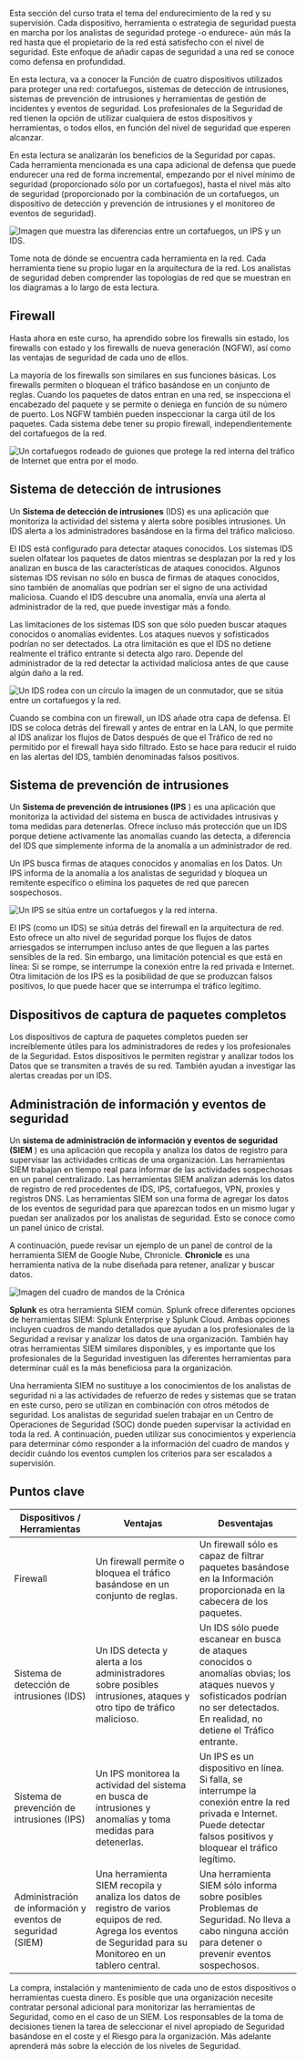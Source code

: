 
Esta sección del curso trata el tema del endurecimiento de la red y su supervisión. Cada dispositivo, herramienta o estrategia de seguridad puesta en marcha por los analistas de seguridad protege -o endurece- aún más la red hasta que el propietario de la red está satisfecho con el nivel de seguridad. Este enfoque de añadir capas de seguridad a una red se conoce como defensa en profundidad.

En esta lectura, va a conocer la Función de cuatro dispositivos utilizados para proteger una red: cortafuegos, sistemas de detección de intrusiones, sistemas de prevención de intrusiones y herramientas de gestión de incidentes y eventos de seguridad. Los profesionales de la Seguridad de red tienen la opción de utilizar cualquiera de estos dispositivos y herramientas, o todos ellos, en función del nivel de seguridad que esperen alcanzar.

En esta lectura se analizarán los beneficios de la Seguridad por capas. Cada herramienta mencionada es una capa adicional de defensa que puede endurecer una red de forma incremental, empezando por el nivel mínimo de seguridad (proporcionado sólo por un cortafuegos), hasta el nivel más alto de seguridad (proporcionado por la combinación de un cortafuegos, un dispositivo de detección y prevención de intrusiones y el monitoreo de eventos de seguridad).

![Imagen que muestra las diferencias entre un cortafuegos, un IPS y un IDS.](https://d3c33hcgiwev3.cloudfront.net/imageAssetProxy.v1/4ENRXSswQSOsOrKt9KyG6A_06fe04a8d10846ba811fe89a969642f1_CS_R-055_Firewall-IDS-and-IPS.png?expiry=1752105600000&hmac=wOv6PIgUl2Jlm9xYfosClAv85Ix7_9fdxRE_0n0Gl0w)

Tome nota de dónde se encuentra cada herramienta en la red. Cada herramienta tiene su propio lugar en la arquitectura de la red. Los analistas de seguridad deben comprender las topologías de red que se muestran en los diagramas a lo largo de esta lectura.

## Firewall

Hasta ahora en este curso, ha aprendido sobre los firewalls sin estado, los firewalls con estado y los firewalls de nueva generación (NGFW), así como las ventajas de seguridad de cada uno de ellos.

La mayoría de los firewalls son similares en sus funciones básicas. Los firewalls permiten o bloquean el tráfico basándose en un conjunto de reglas. Cuando los paquetes de datos entran en una red, se inspecciona el encabezado del paquete y se permite o deniega en función de su número de puerto. Los NGFW también pueden inspeccionar la carga útil de los paquetes. Cada sistema debe tener su propio firewall, independientemente del cortafuegos de la red.

![Un cortafuegos rodeado de guiones que protege la red interna del tráfico de Internet que entra por el modo.](https://d3c33hcgiwev3.cloudfront.net/imageAssetProxy.v1/dSLcIcXBSw-kw-9kzEwhAw_284c8540dab14a9e911296471c71d2f1_CS_R-055_Firewall.png?expiry=1752105600000&hmac=mvdwBZB_w0Sn5fK6zF8dL_o0qhfHB5U-sObey_QjZO8)

## Sistema de detección de intrusiones

Un **Sistema de detección de intrusiones** (IDS) es una aplicación que monitoriza la actividad del sistema y alerta sobre posibles intrusiones. Un IDS alerta a los administradores basándose en la firma del tráfico malicioso.

El IDS está configurado para detectar ataques conocidos. Los sistemas IDS suelen olfatear los paquetes de datos mientras se desplazan por la red y los analizan en busca de las características de ataques conocidos. Algunos sistemas IDS revisan no sólo en busca de firmas de ataques conocidos, sino también de anomalías que podrían ser el signo de una actividad maliciosa. Cuando el IDS descubre una anomalía, envía una alerta al administrador de la red, que puede investigar más a fondo.

Las limitaciones de los sistemas IDS son que sólo pueden buscar ataques conocidos o anomalías evidentes. Los ataques nuevos y sofisticados podrían no ser detectados. La otra limitación es que el IDS no detiene realmente el tráfico entrante si detecta algo raro. Depende del administrador de la red detectar la actividad maliciosa antes de que cause algún daño a la red.

![Un IDS rodea con un círculo la imagen de un conmutador, que se sitúa entre un cortafuegos y la red.](https://d3c33hcgiwev3.cloudfront.net/imageAssetProxy.v1/5hPelJ74TwaKusUY4ZEkkQ_bcd56306ce904397a352cfe37e28b6f1_CS_R-055_IDS.png?expiry=1752105600000&hmac=xmR36bdg6h7U40F8R30JmQ2lp_lNmRn7dmeRcakBeL0)

Cuando se combina con un firewall, un IDS añade otra capa de defensa. El IDS se coloca detrás del firewall y antes de entrar en la LAN, lo que permite al IDS analizar los flujos de Datos después de que el Tráfico de red no permitido por el firewall haya sido filtrado. Esto se hace para reducir el ruido en las alertas del IDS, también denominadas falsos positivos.

## Sistema de prevención de intrusiones

Un **Sistema de prevención de intrusiones (IPS** ) es una aplicación que monitoriza la actividad del sistema en busca de actividades intrusivas y toma medidas para detenerlas. Ofrece incluso más protección que un IDS porque detiene activamente las anomalías cuando las detecta, a diferencia del IDS que simplemente informa de la anomalía a un administrador de red.

Un IPS busca firmas de ataques conocidos y anomalías en los Datos. Un IPS informa de la anomalía a los analistas de seguridad y bloquea un remitente específico o elimina los paquetes de red que parecen sospechosos.

![Un IPS se sitúa entre un cortafuegos y la red interna.](https://d3c33hcgiwev3.cloudfront.net/imageAssetProxy.v1/sp1NiS2HR3KoLCBP36lq3g_f612a9b5e6cc47b2a9341208200b3ff1_CS_R-055_IPS.png?expiry=1752105600000&hmac=oHHQkAH-knUqnUUC9aN5xAvJ5Ym-0L2vaUpR3WThYR0)

El IPS (como un IDS) se sitúa detrás del firewall en la arquitectura de red. Esto ofrece un alto nivel de seguridad porque los flujos de datos arriesgados se interrumpen incluso antes de que lleguen a las partes sensibles de la red. Sin embargo, una limitación potencial es que está en línea: Si se rompe, se interrumpe la conexión entre la red privada e Internet. Otra limitación de los IPS es la posibilidad de que se produzcan falsos positivos, lo que puede hacer que se interrumpa el tráfico legítimo.

## Dispositivos de captura de paquetes completos

Los dispositivos de captura de paquetes completos pueden ser increíblemente útiles para los administradores de redes y los profesionales de la Seguridad. Estos dispositivos le permiten registrar y analizar todos los Datos que se transmiten a través de su red. También ayudan a investigar las alertas creadas por un IDS.

## Administración de información y eventos de seguridad

Un **sistema de administración de información y eventos de seguridad (SIEM** ) es una aplicación que recopila y analiza los datos de registro para supervisar las actividades críticas de una organización. Las herramientas SIEM trabajan en tiempo real para informar de las actividades sospechosas en un panel centralizado. Las herramientas SIEM analizan además los datos de registro de red procedentes de IDS, IPS, cortafuegos, VPN, proxies y registros DNS. Las herramientas SIEM son una forma de agregar los datos de los eventos de seguridad para que aparezcan todos en un mismo lugar y puedan ser analizados por los analistas de seguridad. Esto se conoce como un panel único de cristal.

A continuación, puede revisar un ejemplo de un panel de control de la herramienta SIEM de Google Nube, Chronicle. **Chronicle** es una herramienta nativa de la nube diseñada para retener, analizar y buscar datos.

![Imagen del cuadro de mandos de la Crónica](https://d3c33hcgiwev3.cloudfront.net/imageAssetProxy.v1/sTtz1jL8QzCTVyhfvICu1A_ee623d56206843d6823598a8f0e70ef1_eyi2ksdTfw4mJcwZ6NvBKQBg-7CVFr-2tq8qNBLlVbloMUlJsvGdPwkSGEk-5VnBU3eXxe9dF7mGPjvyN2T3nWNKtXtu19K2Ycnbt_rEE5FAE4rbNvixbF_oeU82PyiZWpEVVoTqMf6eQJWl7uRMQyvIWA94vNp88ew46W52Kh7QkFeihWUfB8cQkB5dI5c?expiry=1752105600000&hmac=56lBrNM1ndGxkhjJz35hjNQ5z1womVsbzN2U41twoBc)

**Splunk** es otra herramienta SIEM común. Splunk ofrece diferentes opciones de herramientas SIEM: Splunk Enterprise y Splunk Cloud. Ambas opciones incluyen cuadros de mando detallados que ayudan a los profesionales de la Seguridad a revisar y analizar los datos de una organización. También hay otras herramientas SIEM similares disponibles, y es importante que los profesionales de la Seguridad investiguen las diferentes herramientas para determinar cuál es la más beneficiosa para la organización.

Una herramienta SIEM no sustituye a los conocimientos de los analistas de seguridad ni a las actividades de refuerzo de redes y sistemas que se tratan en este curso, pero se utilizan en combinación con otros métodos de seguridad. Los analistas de seguridad suelen trabajar en un Centro de Operaciones de Seguridad (SOC) donde pueden supervisar la actividad en toda la red. A continuación, pueden utilizar sus conocimientos y experiencia para determinar cómo responder a la información del cuadro de mandos y decidir cuándo los eventos cumplen los criterios para ser escalados a supervisión.

## Puntos clave

|**Dispositivos / Herramientas**|**Ventajas**|**Desventajas**|
|---|---|---|
|Firewall|Un firewall permite o bloquea el tráfico basándose en un conjunto de reglas.|Un firewall sólo es capaz de filtrar paquetes basándose en la Información proporcionada en la cabecera de los paquetes.|
|Sistema de detección de intrusiones (IDS)|Un IDS detecta y alerta a los administradores sobre posibles intrusiones, ataques y otro tipo de tráfico malicioso.|Un IDS sólo puede escanear en busca de ataques conocidos o anomalías obvias; los ataques nuevos y sofisticados podrían no ser detectados. En realidad, no detiene el Tráfico entrante.|
|Sistema de prevención de intrusiones (IPS)|Un IPS monitorea la actividad del sistema en busca de intrusiones y anomalías y toma medidas para detenerlas.|Un IPS es un dispositivo en línea. Si falla, se interrumpe la conexión entre la red privada e Internet. Puede detectar falsos positivos y bloquear el tráfico legítimo.|
|Administración de información y eventos de seguridad (SIEM)|Una herramienta SIEM recopila y analiza los datos de registro de varios equipos de red. Agrega los eventos de Seguridad para su Monitoreo en un tablero central.|Una herramienta SIEM sólo informa sobre posibles Problemas de Seguridad. No lleva a cabo ninguna acción para detener o prevenir eventos sospechosos.|

La compra, instalación y mantenimiento de cada uno de estos dispositivos o herramientas cuesta dinero. Es posible que una organización necesite contratar personal adicional para monitorizar las herramientas de Seguridad, como en el caso de un SIEM. Los responsables de la toma de decisiones tienen la tarea de seleccionar el nivel apropiado de Seguridad basándose en el coste y el Riesgo para la organización. Más adelante aprenderá más sobre la elección de los niveles de Seguridad.